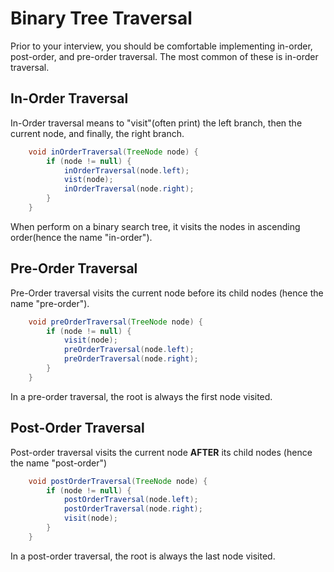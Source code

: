 # Binary Tree Traversal
Prior to your interview, you should be comfortable implementing in-order, post-order, and pre-order traversal. The most common of these is in-order traversal.

## In-Order Traversal
In-Order traversal means to "visit"(often print) the left branch, then the current node, and finally, the right branch.
```java
    void inOrderTraversal(TreeNode node) {
        if (node != null) {
            inOrderTraversal(node.left);
            vist(node);
            inOrderTraversal(node.right);
        }
    }
```
When perform on a binary search tree, it visits the nodes in ascending order(hence the name "in-order").

## Pre-Order Traversal
Pre-Order traversal visits the current node before its child nodes (hence the name "pre-order").
```java
    void preOrderTraversal(TreeNode node) {
        if (node != null) {
            visit(node);
            preOrderTraversal(node.left);
            preOrderTraversal(node.right);
        }
    }
```
In a pre-order traversal, the root is always the first node visited.

## Post-Order Traversal
Post-order traversal visits the current node **AFTER** its child nodes (hence the name "post-order")
```java
    void postOrderTraversal(TreeNode node) {
        if (node != null) {
            postOrderTraversal(node.left);
            postOrderTraversal(node.right);
            visit(node);
        }
    }
```
In a post-order traversal, the root is always the last node visited.